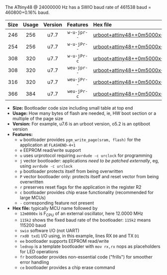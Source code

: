The ATtiny48 @ 24000000 Hz has a SWIO baud rate of 461538 baud = 460800+0.16% baud.

|Size|Usage|Version|Features|Hex file|
|:-:|:-:|:-:|:-:|:--|
|246|256|u7.7|`w-u-jpr--`|[urboot+attiny48++0m5000x++++9k6_swio_rxb0_txb1_lednop.hex](https://raw.githubusercontent.com/stefanrueger/urboot.hex/main/mcus/attiny48/external_oscillator/fcpu++0m5000_Hz/br++++9k6_bps/urboot+attiny48++0m5000x++++9k6_swio_rxb0_txb1_lednop.hex)|
|254|256|u7.7|`w-u-jPr--`|[urboot+attiny48++0m5000x++++9k6_swio_rxb0_txb1.hex](https://raw.githubusercontent.com/stefanrueger/urboot.hex/main/mcus/attiny48/external_oscillator/fcpu++0m5000_Hz/br++++9k6_bps/urboot+attiny48++0m5000x++++9k6_swio_rxb0_txb1.hex)|
|308|320|u7.7|`w-u-jPr-c`|[urboot+attiny48++0m5000x++++9k6_swio_rxb0_txb1_lednop_fr_ce.hex](https://raw.githubusercontent.com/stefanrueger/urboot.hex/main/mcus/attiny48/external_oscillator/fcpu++0m5000_Hz/br++++9k6_bps/urboot+attiny48++0m5000x++++9k6_swio_rxb0_txb1_lednop_fr_ce.hex)|
|308|320|u7.7|`weu-jpr--`|[urboot+attiny48++0m5000x++++9k6_swio_rxb0_txb1_ee_lednop.hex](https://raw.githubusercontent.com/stefanrueger/urboot.hex/main/mcus/attiny48/external_oscillator/fcpu++0m5000_Hz/br++++9k6_bps/urboot+attiny48++0m5000x++++9k6_swio_rxb0_txb1_ee_lednop.hex)|
|316|320|u7.7|`weu-jPr--`|[urboot+attiny48++0m5000x++++9k6_swio_rxb0_txb1_ee.hex](https://raw.githubusercontent.com/stefanrueger/urboot.hex/main/mcus/attiny48/external_oscillator/fcpu++0m5000_Hz/br++++9k6_bps/urboot+attiny48++0m5000x++++9k6_swio_rxb0_txb1_ee.hex)|
|366|384|u7.7|`weu-jPr-c`|[urboot+attiny48++0m5000x++++9k6_swio_rxb0_txb1_ee_lednop_fr_ce.hex](https://raw.githubusercontent.com/stefanrueger/urboot.hex/main/mcus/attiny48/external_oscillator/fcpu++0m5000_Hz/br++++9k6_bps/urboot+attiny48++0m5000x++++9k6_swio_rxb0_txb1_ee_lednop_fr_ce.hex)|

- **Size:** Bootloader code size including small table at top end
- **Usage:** How many bytes of flash are needed, ie, HW boot section or a multiple of the page size
- **Version:** For example, u7.6 is an urboot version, o5.2 is an optiboot version
- **Features:**
  + `w` bootloader provides `pgm_write_page(sram, flash)` for the application at `FLASHEND-4+1`
  + `e` EEPROM read/write support
  + `u` uses urprotocol requiring `avrdude -c urclock` for programming
  + `j` vector bootloader: applications *need to be patched externally*, eg, using `avrdude -c urclock`
  + `p` bootloader protects itself from being overwritten
  + `P` vector bootloader only: protects itself and reset vector from being overwritten
  + `r` preserves reset flags for the application in the register R2
  + `c` bootloader provides chip erase functionality (recommended for large MCUs)
  + `-` corresponding feature not present
- **Hex file:** typically MCU name followed by
  + `12m0000x` is F<sub>CPU</sub> of an external oscillator, here 12.0000 MHz
  + `115k2` shows the fixed baud rate of the bootloader: `115k2` means 115200 baud
  + `swio` software I/O (not UART)
  + `rxd0 txd1` I/O using, in this example, lines RX `D0` and TX `D1`
  + `ee` bootloader supports EEPROM read/write
  + `lednop` is a template bootloader with `mov rx,rx` nops as placeholders for LED operations
  + `fr` bootloader provides non-essential code ("frills") for smoother error handling
  + `ce` bootloader provides a chip erase command
